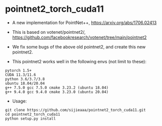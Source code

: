# pointnet2_torch_cuda11

- A new implementation for PointNet++, https://arxiv.org/abs/1706.02413

- This is based on votenet/pointnet2/, https://github.com/facebookresearch/votenet/tree/main/pointnet2

- We fix some bugs of the above old pointnet2, and create this new pointnet2. 

- This pointnet2 works well in the following envs (not limit to these):

```
pytorch 1.5+
CUDA 11.3/11.6
python 3.6/3.7/3.8
ubuntu 18.04/20.04
g++ 7.5.0 gcc 7.5.0 cmake 3.23.2 (ubuntu 18.04)
g++ 9.4.0 gcc 9.4.0 cmake 3.23.0 (ubuntu 20.04)

```

- Usage:

```
git clone https://github.com/sijieaaa/pointnet2_torch_cuda11.git
cd pointnet2_torch_cuda11
python setup.py install
```



